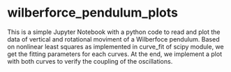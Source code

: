 # wilberforce_pendulum_plots
This is a simple Jupyter Notebook with a python code to read and plot the data of vertical and rotational moviment of a Wilberfoce pendulum. Based on nonlinear least squares as implemented in curve_fit of scipy module, we get the fitting parameters for each curves. At the end, we implement a plot with both curves to verify the coupling of the oscillations.

